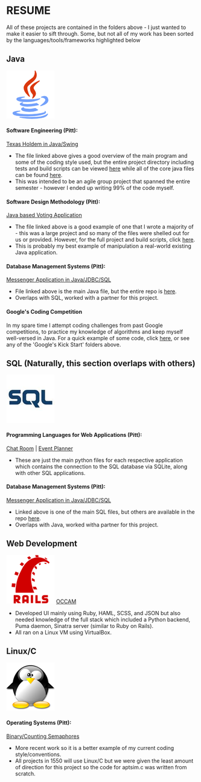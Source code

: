 # RESUME
All of these projects are contained in the folders above - I just wanted to make it easier to sift through. Some, but not all of my work has been sorted by the languages/tools/frameworks highlighted below

## Java
![java][java_logo]
#### Software Engineering (Pitt):
[Texas Holdem in Java/Swing](https://github.com/mh-o/resume/blob/master/Undergrad%20CS1530%20Software%20Engineering/src/main/java/TexasHoldem.java)
- The file linked above gives a good overview of the main program and some of the coding style used, but the entire project directory including tests and build scripts can be viewed [here](https://github.com/mh-o/resume/tree/master/Undergrad%20CS1530%20Software%20Engineering) while all of the core java files can be found [here](https://github.com/mh-o/resume/tree/master/Undergrad%20CS1530%20Software%20Engineering/src/main/java).
- This was intended to be an agile group project that spanned the entire semester - however I ended up writing 99% of the code myself.
#### Software Design Methodology (Pitt):
[Java based Voting Application](https://github.com/mh-o/resume/blob/master/Undergrad%20CS1631%20Software%20Design%20Methodology/Components/TempBloodPressure/CreateTempBloodPressure.java)
- The file linked above is a good example of one that I wrote a majority of - this was a large project and so many of the files were shelled out for us or provided. However, for the full project and build scripts, click [here](https://github.com/mh-o/resume/tree/master/Undergrad%20CS1631%20Software%20Design%20Methodology).
- This is probably my best example of manipulation a real-world existing Java application.
#### Database Management Systems (Pitt):
[Messenger Application in Java/JDBC/SQL](https://github.com/mh-o/resume/blob/master/Undergrad%20CS1555%20Database%20Management%20Systems/Term%20Project/Messenger.java)
- File linked above is the main Java file, but the entire repo is [here](https://github.com/mh-o/resume/tree/master/Undergrad%20CS1555%20Database%20Management%20Systems/Term%20Project).
- Overlaps with SQL, worked with a partner for this project.
#### Google's Coding Competition
In my spare time I attempt coding challenges from past Google competitions, to practice my knowledge of algorithms and keep myself well-versed in Java. For a quick example of some code, click [here](https://github.com/mh-o/resume/blob/master/Google's%20Kick%20Start%202013/Round%20A/Problem%20B/RationalNumberTree.java), or see any of the 'Google's Kick Start' folders above.

## SQL (Naturally, this section overlaps with others)
![sql][sql_logo]
#### Programming Languages for Web Applications (Pitt):
[Chat Room](https://github.com/mh-o/resume/blob/master/Undergrad%20CS1520%20Programming%20Languages%20for%20Web%20Applications/Chatroom/chat.py) | 
[Event Planner](https://github.com/mh-o/resume/blob/master/Undergrad%20CS1520%20Programming%20Languages%20for%20Web%20Applications/Event%20Planner/catering.py)
- These are just the main python files for each respective application which contains the connection to the SQL database via SQLite, along with other SQL applications.
#### Database Management Systems (Pitt):
[Messenger Application in Java/JDBC/SQL](https://github.com/mh-o/resume/blob/master/Undergrad%20CS1555%20Database%20Management%20Systems/Term%20Project/transactions_messenger.sql)
- Linked above is one of the main SQL files, but others are available in the repo [here](https://github.com/mh-o/resume/tree/master/Undergrad%20CS1555%20Database%20Management%20Systems/Term%20Project).
- Overlaps with Java, worked witha partner for this project.

## Web Development
![rails][rails_logo]
[OCCAM](https://github.com/mh-o/resume/tree/master/Undergrad%20Project%20OCCAM)
- Developed UI mainly using Ruby, HAML, SCSS, and JSON but also needed knowledge of the full stack which included a Python backend, Puma daemon, Sinatra server (similar to Ruby on Rails).
- All ran on a Linux VM using VirtualBox.

## Linux/C
![linux][linux_logo]
#### Operating Systems (Pitt):
[Binary/Counting Semaphores](https://github.com/mh-o/resume/tree/master/Undergrad%20CS1550%20Operating%20Systems/project_2)
- More recent work so it is a better example of my current coding style/conventions.
- All projects in 1550 will use Linux/C but we were given the least amount of direction for this project so the code for aptsim.c was written from scratch.

[java_logo]: https://github.com/mh-o/resume/blob/master/README%20Images/java_logo.png
[sql_logo]: https://github.com/mh-o/resume/blob/master/README%20Images/sql_logo.jpg
[rails_logo]: https://github.com/mh-o/resume/blob/master/README%20Images/rails_logo.png
[linux_logo]: https://github.com/mh-o/resume/blob/master/README%20Images/linux_logo.png
